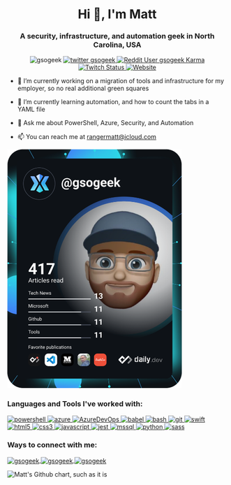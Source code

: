 <h1 align="center">Hi 👋, I'm Matt</h1>
<h3 align="center">A security, infrastructure, and automation geek in North Carolina, USA</h3>

<p align="center"> 
  <img src="https://komarev.com/ghpvc/?username=gsogeek&label=Profile%20views&color=0e75b6&style=plastic" alt="gsogeek" />
  <a href="https://twitter.com/gsogeek" target="blank"> <img src="https://img.shields.io/twitter/follow/gsogeek?logo=twitter&style=plastic" alt="twitter gsogeek" /> </a> 
  <a href="https://www.reddit.com/user/gsogeek" target="blank"> <img src="https://img.shields.io/reddit/user-karma/combined/gsogeek?logo=reddit&logoColor=white&style=plastic" alt="Reddit User gsogeek Karma"> </a>
    <a href="https://www.twitch.tv/gsogeek" target="blank"> <img alt="Twitch Status" src="https://img.shields.io/twitch/status/gsogeek?logo=twitch&logoColor=white&style=plastic"> </a>
  <a href="https://blog.gsogeek.com/"><img alt="Website" src="https://img.shields.io/website?down_color=red&down_message=Offline&label=Blog%20site&style=plastic&up_color=green&up_message=Online&url=https%3A%2F%2Fgsogeek.com"></a>
</p>
  
- 🔭 I’m currently working on a migration of tools and infrastructure for my employer, so no real additional green squares

- 🌱 I’m currently learning automation, and how to count the tabs in a YAML file

- 💬 Ask me about PowerShell, Azure, Security, and Automation

- 📫 You can reach me at rangermatt@icloud.com


<a href="https://app.daily.dev/DailyDevTips"><img src="https://github.com/gsogeek/gsogeek/blob/master/devcard.svg" width="400" alt="Matt's Dev Card"/></a>

<h3 align="left">Languages and Tools I've worked with:</h3>
<p align="left"> 
  <a href="https://microsoft.com/powershell" target="_blank"> <img src="https://upload.wikimedia.org/wikipedia/commons/2/2f/PowerShell_5.0_icon.png" alt="powershell" width="50" height="50"/> </a>
  <a href="https://azure.microsoft.com/" target="_blank"><img src="https://www.vectorlogo.zone/logos/microsoft_azure/microsoft_azure-icon.svg" alt="azure" width="50" height="50"/> </a>
  <a href="https://azure.microsoft.com/en-us/services/devops" target="_blank"><img src="http://www.alessandromoura.com.br/wp-content/uploads/2020/04/Azure-DevOps-3.png"alt="AzureDevOps" width="50" height="50"/> </a>
  <a href="https://babeljs.io/" target="_blank"><img src="https://www.vectorlogo.zone/logos/babeljs/babeljs-icon.svg" alt="babel" width="50" height="50"/> </a>
  <a href="https://www.gnu.org/software/bash/" target="_blank"> <img src="https://www.vectorlogo.zone/logos/gnu_bash/gnu_bash-icon.svg" alt="bash" width="50" height="50"/> </a>
  <a href="https://git-scm.com/" target="_blank"><img src="https://www.vectorlogo.zone/logos/git-scm/git-scm-icon.svg" alt="git" width="50" height="50"/> </a>
  <a href="https://developer.apple.com/swift/" target="_blank"><img src="https://www.vectorlogo.zone/logos/swift/swift-icon.svg" alt="swift" width="50" height="50"/> </a>
  </br>
  <a href="http://en.wikipedia.org/wiki/HTML5" target="_blank"><img src="https://www.vectorlogo.zone/logos/w3_html5/w3_html5-icon.svg" alt="html5" width="50" height="50"/> </a>
  <a href="https://www.w3.org/Style/CSS/Overview.en.html" target="_blank"><img src="https://upload.wikimedia.org/wikipedia/commons/d/d5/CSS3_logo_and_wordmark.svg" alt="css3" width="50" height="50"/> </a>
  <a href="http://www.ecma-international.org/publications-and-standards/standards/ecma-262/" target="_blank"><img src="https://upload.wikimedia.org/wikipedia/commons/9/99/Unofficial_JavaScript_logo_2.svg" alt="javascript" width="50" height="50"/> </a>
  <a href="https://jestjs.io/" target="_blank"><img src="https://www.vectorlogo.zone/logos/jestjsio/jestjsio-icon.svg" alt="jest" width="50" height="50"/> </a>
  <a href="https://www.microsoft.com/sql-server" target="_blank"><img src="https://upload.wikimedia.org/wikipedia/de/8/8c/Microsoft_SQL_Server_Logo.svg" alt="mssql" width="50" height="50"/> </a>
  <a href="https://www.python.org/" target="_blank"><img src="https://www.vectorlogo.zone/logos/python/python-icon.svg" alt="python" width="50" height="50"/> </a>
  <a href="https://sass-lang.com/" target="_blnak"><img src="https://www.vectorlogo.zone/logos/sass-lang/sass-lang-icon.svg" alt="sass" width="50" height="50"/> </a>
  
</p>

<p>
<h3 align="left">Ways to connect with me:</h3>
<p align="left">
<a href="https://dev.to/gsogeek" target="blank"> <img align="center" src="https://cdn.jsdelivr.net/npm/simple-icons@3.0.1/icons/dev-dot-to.svg" alt="gsogeek" height="50" width="60" /> </a>
<a href="https://twitter.com/gsogeek" target="blank"> <img align="center" src="https://cdn.jsdelivr.net/npm/simple-icons@3.0.1/icons/twitter.svg" alt="gsogeek" height="30" width="40" /> </a>
<a href="https://instagram.com/gsogeek" target="blank"> <img align="center" src="https://cdn.jsdelivr.net/npm/simple-icons@3.0.1/icons/instagram.svg" alt="gsogeek" height="30" width="40"/> </a>
</p>
<p>
  <img src="https://ghchart.rshah.org/gsogeek" alt="Matt's Github chart, such as it is" />
</p>
